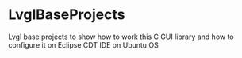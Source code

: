 # LvglBaseProjects
Lvgl base projects to show how to work this C GUI library and how to configure it on Eclipse CDT IDE on Ubuntu OS
